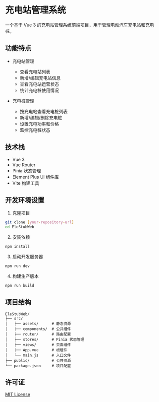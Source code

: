 # 充电站管理系统

一个基于 Vue 3 的充电站管理系统前端项目，用于管理电动汽车充电站和充电桩。

## 功能特点

- 充电站管理
  - 查看充电站列表
  - 新增/编辑充电站信息
  - 查看充电站运营状态
  - 统计充电桩使用情况

- 充电桩管理
  - 按充电站查看充电桩列表
  - 新增/编辑/删除充电桩
  - 设置充电功率和价格
  - 监控充电桩状态

## 技术栈

- Vue 3
- Vue Router
- Pinia 状态管理
- Element Plus UI 组件库
- Vite 构建工具

## 开发环境设置

1. 克隆项目
```bash
git clone [your-repository-url]
cd EleStubWeb
```

2. 安装依赖
```bash
npm install
```

3. 启动开发服务器
```bash
npm run dev
```

4. 构建生产版本
```bash
npm run build
```

## 项目结构

```
EleStubWeb/
├── src/
│   ├── assets/      # 静态资源
│   ├── components/  # 公共组件
│   ├── router/      # 路由配置
│   ├── stores/      # Pinia 状态管理
│   ├── views/       # 页面组件
│   ├── App.vue      # 根组件
│   └── main.js      # 入口文件
├── public/          # 公共资源
└── package.json     # 项目配置
```

## 许可证

[MIT License](LICENSE)
